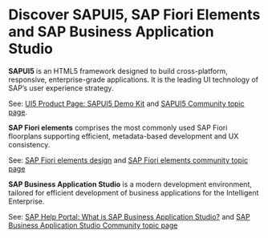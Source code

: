 # Discover SAPUI5, SAP Fiori Elements and SAP Business Application Studio

**SAPUI5** is an HTML5 framework designed to build cross-platform, responsive, enterprise-grade applications. It is the leading UI technology of SAP’s user experience strategy.

See: [UI5 Product Page: SAPUI5 Demo Kit](https://ui5.sap.com/) and [SAPUI5 Community topic page](https://community.sap.com/topics/ui5).

**SAP Fiori elements** comprises the most commonly used SAP Fiori floorplans supporting efficient, metadata-based development and UX consistency.

See: [SAP Fiori elements design](https://experience.sap.com/fiori-design-web/smart-templates/) and [SAP Fiori elements community topic page](https://community.sap.com/topics/fiori-elements)

**SAP Business Application Studio** is a modern development environment, tailored for efficient development of business applications for the Intelligent Enterprise.

See: [SAP Help Portal: What is SAP Business Application Studio?](https://help.sap.com/products/SAP%20Business%20Application%20Studio/9d1db9835307451daa8c930fbd9ab264/8f46c6e6f86641cc900871c903761fd4.html?locale=en-US) and [SAP Business Application Studio Community topic page](https://community.sap.com/topics/business-application-studio)
